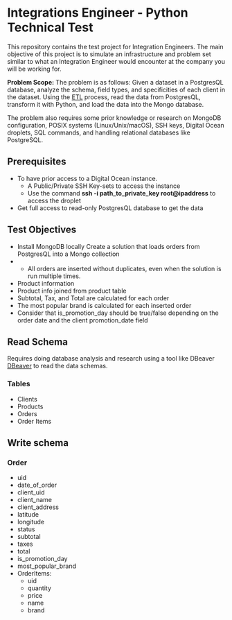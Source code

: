 # Integrations Engineer - Python Technical Test
This repository contains the test project for Integration Engineers. The main objective of this project is to simulate an infrastructure and problem set similar to what an Integration Engineer would encounter at the company you will be working for.

**Problem Scope:** The problem is as follows: Given a dataset in a PostgresQL database, analyze the schema, field types, and specificities of each client in the dataset. Using the [ETL](https://en.wikipedia.org/wiki/Extract,_transform,_load) process, read the data from PostgresQL, transform it with Python, and load the data into the Mongo database.

The problem also requires some prior knowledge or research on MongoDB configuration, POSIX systems (Linux/Unix/macOS), SSH keys, Digital Ocean droplets, SQL commands, and handling relational databases like PostgreSQL.
## Prerequisites
- To have prior access to a Digital Ocean instance.
  - A Public/Private SSH Key-sets to access the instance
  - Use the command **ssh -i path_to_private_key root@ipaddress** to access the droplet
- Get full access to read-only PostgresQL database to get the data

## Test Objectives
- Install MongoDB locally
Create a solution that loads orders from PostgresQL into a Mongo collection
- - All orders are inserted without duplicates, even when the solution is run multiple times.
- Product information
- Product info joined from product table
- Subtotal, Tax, and Total are calculated for each order
- The most popular brand is calculated for each inserted order
- Consider that is_promotion_day should be true/false depending on the order date and the client promotion_date field

## Read Schema
Requires doing database analysis and research using a tool like DBeaver [DBeaver](https://dbeaver.io/) to read the data schemas.

### Tables
  - Clients
  - Products
  - Orders
  - Order Items

## Write schema

### Order
  - uid
  - date_of_order
  - client_uid
  - client_name
  - client_address
  - latitude
  - longitude
  - status
  - subtotal
  - taxes
  - total
  - is_promotion_day
  - most_popular_brand
  - OrderItems:
    - uid
    - quantity
    - price
    - name
    - brand
